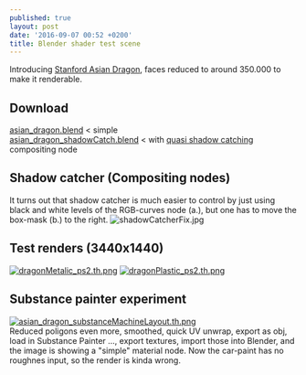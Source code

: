 ```yaml
---
published: true
layout: post
date: '2016-09-07 00:52 +0200'
title: Blender shader test scene
---
```

Introducing [Stanford Asian Dragon](http://graphics.stanford.edu/data/3Dscanrep/), faces reduced to around 350.000 to make it renderable.

## Download  
[asian_dragon.blend]({{site.baseurl}}/blends/asian_dragon_hires.blend.zip) < simple  
[asian_dragon_shadowCatch.blend]({{site.baseurl}}/blends/asian_dragon_hires_shadowCatch.blend.zip) < with [quasi shadow catching](https://cdn.scrot.moe/images/2016/09/09/quasiShadowCatcher.jpg) compositing node

## Shadow catcher (Compositing nodes)
It turns out that shadow catcher is much easier to control by just using black and white levels of the RGB-curves node (a.), but one has to move the box-mask (b.) to the right.
![shadowCatcherFix.jpg]({{site.baseurl}}/media/shadowCatcherFix.jpg)

## Test renders (3440x1440)
[![dragonMetalic_ps2.th.png](https://cdn.scrot.moe/images/2016/09/07/dragonMetalic_ps2.th.png)](https://cdn.scrot.moe/images/2016/09/07/dragonMetalic_ps2.png)
[![dragonPlastic_ps2.th.png](https://cdn.scrot.moe/images/2016/09/07/dragonPlastic_ps2.th.png)](https://cdn.scrot.moe/images/2016/09/07/dragonPlastic_ps2.png)

## Substance painter experiment
[![asian_dragon_substanceMachineLayout.th.png](https://cdn.scrot.moe/images/2016/09/11/asian_dragon_substanceMachineLayout.th.png)](https://cdn.scrot.moe/images/2016/09/11/asian_dragon_substanceMachineLayout.png)  
Reduced poligons even more, smoothed, quick UV unwrap, export as obj, load in Substance Painter ..., export textures, import those into Blender, and the image is showing a "simple" material node. Now the car-paint has no roughnes input, so the render is kinda wrong. 